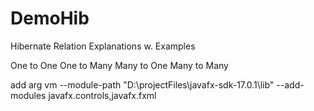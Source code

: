 # DemoHib
Hibernate Relation Explanations w. Examples

One to One
One to Many
Many to One
Many to Many


add arg vm   --module-path "D:\projectFiles\javafx-sdk-17.0.1\lib" --add-modules javafx.controls,javafx.fxml

